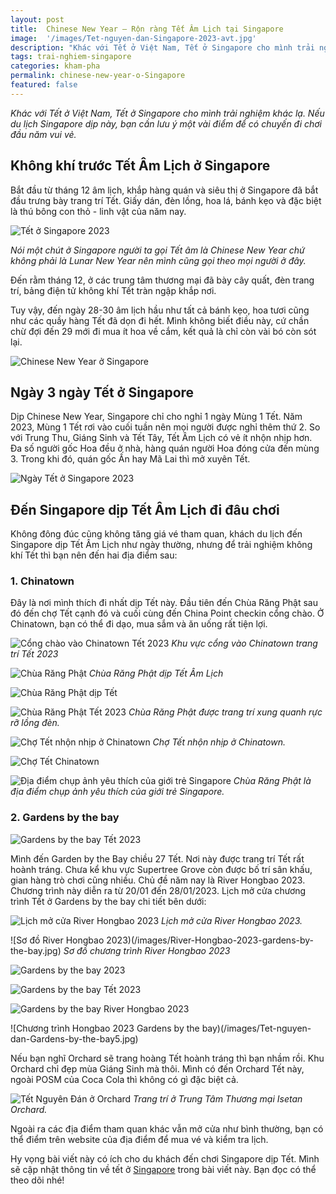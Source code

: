 ```yaml
---
layout: post
title:  Chinese New Year – Rộn ràng Tết Âm Lịch tại Singapore
image:  '/images/Tet-nguyen-dan-Singapore-2023-avt.jpg'
description: "Khác với Tết ở Việt Nam, Tết ở Singapore cho mình trải nghiệm khác lạ. Nếu du lịch Singapore dịp này, bạn cần lưu ý một vài điểm để có chuyến đi chơi đầu năm vui vẻ"
tags: trai-nghiem-singapore
categories: kham-pha
permalink: chinese-new-year-o-Singapore
featured: false
---
```

_Khác với Tết ở Việt Nam, Tết ở Singapore cho mình trải nghiệm khác lạ. Nếu du lịch Singapore dịp này, bạn cần lưu ý một vài điểm để có chuyến đi chơi đầu năm vui vẻ._

## Không khí trước Tết Âm Lịch ở Singapore

Bắt đầu từ tháng 12 âm lịch, khắp hàng quán và siêu thị ở Singapore đã bắt đầu trưng bày trang trí Tết. Giấy dán, đèn lồng, hoa lá, bánh kẹo và đặc biệt là thú bông con thỏ - linh vật của năm nay. 

![Tết ở Singapore 2023](/images/Chinatown-tet-2023-6.jpg)

_*Nói một chút ở Singapore người ta gọi Tết âm là Chinese New Year chứ không phải là Lunar New Year nên mình cũng gọi theo mọi người ở đây.*_

Đến rằm tháng 12, ở các trung tâm thương mại đã bày cây quất, đèn trang trí, bảng điện tử không khí Tết tràn ngập khắp nơi.

Tuy vậy, đến ngày 28-30 âm lịch hầu như tất cả bánh kẹo, hoa tươi cũng như các quầy hàng Tết đã dọn đi hết. Mình không biết điều này, cứ chần chừ đợi đến 29 mới đi mua ít hoa về cắm, kết quả là chỉ còn vài bó còn sót lại.

![Chinese New Year ở Singapore](/images/Chinatown-tet-2023-5.jpg)

## Ngày 3 ngày Tết ở Singapore

Dịp Chinese New Year, Singapore chỉ cho nghỉ 1 ngày Mùng 1 Tết. Năm 2023, Mùng 1 Tết rơi vào cuối tuần nên mọi người được nghỉ thêm thứ 2. So với Trung Thu, Giáng Sinh và Tết Tây, Tết Âm Lịch có vẻ ít nhộn nhịp hơn. Đa số người gốc Hoa đều ở nhà, hàng quán người Hoa đóng cửa đến mùng 3. Trong khi đó, quán gốc Ấn hay Mã Lai thì mở xuyên Tết. 

![Ngày Tết ở Singapore 2023](/images/Chua-Rang-Phat-Chinatown-tet-2023-3.jpg)

## Đến Singapore dịp Tết Âm Lịch đi đâu chơi

Không đông đúc cũng không tăng giá vé tham quan, khách du lịch đến Singapore dịp Tết Âm Lịch như ngày thường, nhưng để trải nghiệm không khí Tết thì bạn nên đến hai địa điểm sau:

### 1. Chinatown

Đây là nơi mình thích đi nhất dịp Tết này. Đầu tiên đến Chùa Răng Phật sau đó đến chợ Tết cạnh đó và cuối cùng đến China Point checkin cổng chào. Ở Chinatown, bạn có thể đi dạo, mua sắm và ăn uống rất tiện lợi.

![Cổng chào vào Chinatown Tết 2023](/images/Chinatown-tet-2023-7.jpg)
_Khu vực cổng vào Chinatown trang trí Tết 2023_

![Chùa Răng Phật](/images/Chua-Rang-Phat-Chinatown-tet-2023-1.jpg)
_Chùa Răng Phật dịp Tết Âm Lịch_

![Chùa Răng Phật dịp Tết](/images/Chua-Rang-Phat-Chinatown-tet-2023-2.jpg)

![Chùa Răng Phật Tết 2023](/images/Chua-Rang-Phat-Chinatown-tet-2023-4.jpg)
_Chùa Răng Phật được trang trí xung quanh rực rỡ lồng đèn._

![Chợ Tết nhộn nhịp ở Chinatown](/images/Chinatown-tet-2023.jpg)
_Chợ Tết nhộn nhịp ở Chinatown._

![Chợ Tết Chinatown](/images/Chinatown-tet-2023-2.jpg)

![Địa điểm chụp ảnh yêu thích của giới trẻ Singapore](/images/Chinatown-tet-2023-2.jpg)
_Chùa Răng Phật là địa điểm chụp ảnh yêu thích của giới trẻ Singapore._

### 2. Gardens by the bay

![Gardens by the bay Tết 2023](/images/tet-nguyen-dan-gardens-by-the-bay-1.jpg)

Mình đến Garden by the Bay chiều 27 Tết. Nơi này được trang trí Tết rất hoành tráng. Chưa kể khu vực Supertree Grove còn được bố trí sân khấu, gian hàng trò chơi cũng nhiều. Chủ đề năm nay là River Hongbao 2023. Chương trình này diễn ra từ 20/01 đến 28/01/2023. Lịch mở cửa chương trình Tết ở Gardens by the bay chi tiết bên dưới:

![Lịch mở cửa River Hongbao 2023](/images/gardens-by-the-bay-table.PNG)
_Lịch mở cửa River Hongbao 2023._

![Sơ đồ River Hongbao 2023)(/images/River-Hongbao-2023-gardens-by-the-bay.jpg)
_Sơ đồ chương trình River Hongbao 2023_

![Gardens by the bay 2023](/images/tet-nguyen-dan-gardens-by-the-bay-2.jpg)

![Gardens by the bay Tết 2023](/images/tet-nguyen-dan-gardens-by-the-bay-3.jpg)

![Gardens by the bay River Hongbao 2023](/images/tet-nguyen-dan-gardens-by-the-bay-4.jpg)

![Chương trình Hongbao 2023 Gardens by the bay)(/images/Tet-nguyen-dan-Gardens-by-the-bay5.jpg)

Nếu bạn nghĩ Orchard sẽ trang hoàng Tết hoành tráng thì bạn nhầm rồi. Khu Orchard chỉ đẹp mùa Giáng Sinh mà thôi. Mình có đến Orchard Tết này, ngoài POSM của Coca Cola thì không có gì đặc biệt cả.

![Tết Nguyên Đán ở Orchard](/images/Tet-nguyen-dan-Orchard.jpg)
_Trang trí ở Trung Tâm Thương mại Isetan Orchard._

Ngoài ra các địa điểm tham quan khác vẫn mở cửa như bình thường, bạn có thể điểm trên website của địa điểm để mua vé và kiểm tra lịch.

Hy vọng bài viết này có ích cho du khách đến chơi Singapore dịp Tết. Mình sẽ cập nhật thông tin về tết ở [Singapore](https://vegiang.com/tag/trai-nghiem-singapore) trong bài viết này. Bạn đọc có thể theo dõi nhé! 
